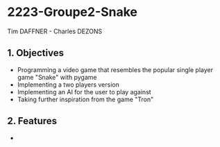 # 2223-Groupe2-Snake

Tim DAFFNER - Charles DEZONS

## 1. Objectives
- Programming a video game that resembles the popular single player game "Snake" with pygame
- Implementing a two players version
- Implementing an AI for the user to play against
- Taking further inspiration from the game "Tron"

## 2. Features
- 
